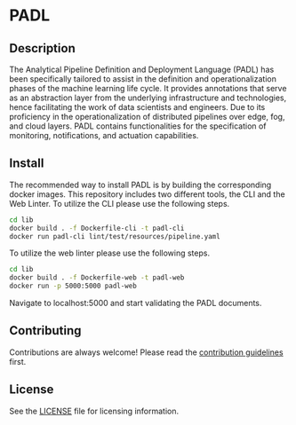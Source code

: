 # PADL

## Description

The Analytical Pipeline Definition and Deployment Language (PADL) has been specifically tailored to assist in the definition and operationalization phases of the machine learning life cycle. It provides annotations that serve as an abstraction layer from the underlying infrastructure and technologies, hence facilitating the work of data scientists and engineers. Due to its proficiency in the operationalization of distributed pipelines over edge, fog, and cloud layers. PADL contains functionalities for the specification of monitoring, notifications, and actuation capabilities.

## Install

The recommended way to install PADL is by building the corresponding docker images. This repository includes two different tools, the CLI and the Web Linter. To utilize the CLI please use the following steps.

```bash
cd lib
docker build . -f Dockerfile-cli -t padl-cli
docker run padl-cli lint/test/resources/pipeline.yaml
```

To utilize the web linter please use the following steps.

```bash
cd lib
docker build . -f Dockerfile-web -t padl-web
docker run -p 5000:5000 padl-web
```

Navigate to localhost:5000 and start validating the PADL documents.

## Contributing

Contributions are always welcome! Please read the [contribution guidelines](https://docs.github.com/en/get-started/exploring-projects-on-github/contributing-to-a-project) first.

## License

See the [LICENSE](https://github.com/josu-arcaya/padl/blob/master/LICENSE) file for licensing information.
